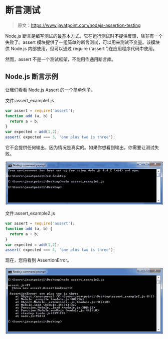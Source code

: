 # 断言测试

> 原文：<https://www.javatpoint.com/nodejs-assertion-testing>

Node.js 断言是编写测试的最基本方式。它在运行测试时不提供反馈，除非有一个失败了。assert 模块提供了一组简单的断言测试，可以用来测试不变量。该模块供 Node.js 内部使用，但可以通过 require ('assert ')在应用程序代码中使用。

然而，assert 不是一个测试框架，不能用作通用断言库。

## Node.js 断言示例

让我们看看 Node.js Assert 的一个简单例子。

文件:assert_example1.js

```js
var assert = require('assert');
function add (a, b) {
  return a + b;
}
var expected = add(1,2);
assert( expected === 3, 'one plus two is three');

```

它不会提供任何输出，因为情况是真实的。如果你想看到输出，你需要让测试失败。

![Node.js assert example 1](img/a8e841f205db4495de5438e70e5fddc6.png)

文件:assert_example2.js

```js
var assert = require('assert');
function add (a, b) {
  return a + b;
}
var expected = add(1,2);
assert( expected === 4, 'one plus two is three');

```

现在，您将看到 AssertionError。

![Node.js assert example 2](img/0e845e6dc5debcf44f8ddb070bd9ed54.png)